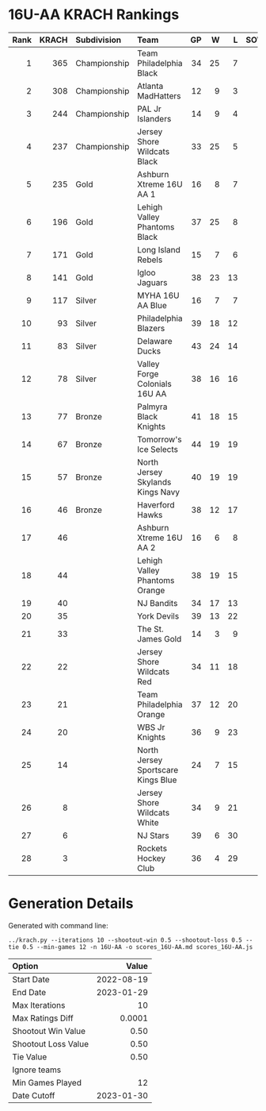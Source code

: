 # 16U-AA KRACH Rankings
Rank|KRACH|Subdivision|Team|GP|W|L|SOW|SOL|T|SoS
---:|---:|:---|:---|---:|---:|---:|---:|---:|---:|---:
1|365|Championship|Team Philadelphia Black|34|25|7|2|0|0|270
2|308|Championship|Atlanta MadHatters|12|9|3|0|0|0|157
3|244|Championship|PAL Jr Islanders|14|9|4|1|0|0|318
4|237|Championship|Jersey Shore Wildcats Black|33|25|5|0|3|0|79
5|235|Gold|Ashburn Xtreme 16U AA 1|16|8|7|0|1|0|433
6|196|Gold|Lehigh Valley Phantoms Black|37|25|8|3|1|0|136
7|171|Gold|Long Island Rebels|15|7|6|2|0|0|313
8|141|Gold|Igloo Jaguars|38|23|13|1|1|0|139
9|117|Silver|MYHA 16U AA Blue|16|7|7|2|0|0|279
10|93|Silver|Philadelphia Blazers|39|18|12|3|6|0|127
11|83|Silver|Delaware Ducks|43|24|14|2|3|0|67
12|78|Silver|Valley Forge Colonials 16U AA|38|16|16|3|3|0|110
13|77|Bronze|Palmyra Black Knights|41|18|15|4|4|0|94
14|67|Bronze|Tomorrow's Ice Selects|44|19|19|3|3|0|96
15|57|Bronze|North Jersey Skylands Kings Navy|40|19|19|2|0|0|90
16|46|Bronze|Haverford Hawks|38|12|17|3|6|0|98
17|46||Ashburn Xtreme 16U AA 2|16|6|8|2|0|0|92
18|44||Lehigh Valley Phantoms Orange|38|19|15|3|1|0|61
19|40||NJ Bandits|34|17|13|2|2|0|53
20|35||York Devils|39|13|22|2|2|0|90
21|33||The St. James Gold|14|3|9|2|0|0|114
22|22||Jersey Shore Wildcats Red|34|11|18|1|4|0|65
23|21||Team Philadelphia Orange|37|12|20|3|2|0|57
24|20||WBS Jr Knights|36|9|23|4|0|0|83
25|14||North Jersey Sportscare Kings Blue|24|7|15|2|0|0|76
26|8||Jersey Shore Wildcats White|34|9|21|0|4|0|62
27|6||NJ Stars|39|6|30|1|2|0|92
28|3||Rockets Hockey Club|36|4|29|2|1|0|38
# Generation Details

Generated with command line:
```
../krach.py --iterations 10 --shootout-win 0.5 --shootout-loss 0.5 --tie 0.5 --min-games 12 -n 16U-AA -o scores_16U-AA.md scores_16U-AA.js
```

| Option | Value |
| :----- | ----: |
| Start Date | 2022-08-19 |
| End Date | 2023-01-29 |
| Max Iterations | 10 |
| Max Ratings Diff | 0.0001 |
| Shootout Win Value | 0.50 |
| Shootout Loss Value | 0.50 |
| Tie Value | 0.50 |
| Ignore teams |  |
| Min Games Played | 12 |
| Date Cutoff | 2023-01-30 |

